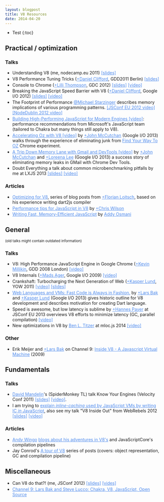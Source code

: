 ```yaml
---
layout: blogpost
title: V8 Resources
date: 2014-04-20
---
```


<style>
  sup.v8 {
    color: #4e8aec;
    font-weight: bold;
  }

  a {
    color: #4e8aec;
  }

  li {
    margin: 0.2em 0px;
  }
</style>

* Test
{:toc}

## Practical / optimization

### Talks

* Understanding V8 (me, nodecamp.eu 2011) [\[slides\]](http://s3.mrale.ph/nodecamp.eu/#1)
* V8 Performance Tuning Tricks ([+Daniel Clifford](https://plus.google.com/111909581069462963574), GDD2011 Berlin) [\[slides\]](https://mkw.st/p/gdd11-berlin-v8-performance-tuning-tricks/#1)
* Console to Chrome ([+Lilli Thompson](https://plus.google.com/111647958621817995641), GDC 2012) [\[slides\]](http://console-to-chrome.appspot.com/#8) [\[video\]](http://www.youtube.com/watch?v=XAqIpGU8ZZk#t=9m0s)
* Breaking the JavaScript Speed Barrier with V8 ([+Daniel Clifford](https://plus.google.com/111909581069462963574), Google I/O 2012) [\[slides\]](http://v8-io12.appspot.com/index.html) [\[video\]](http://www.youtube.com/watch?v=UJPdhx5zTaw)
* The Footprint of Performance [@Michael Starzinger](https://twitter.com/starzi) describes memory implications of various programming patterns. [\[JSConf EU 2012 video\]](http://www.youtube.com/watch?v=ZhshEZIV2F4) [\[NodeDublin 2012 video\]](https://www.youtube.com/watch?v=cWdtLAsaDpw)
* [Building High-Performing JavaScript for Modern Engines \[video\]](http://channel9.msdn.com/Events/Build/2012/4-000): performance recommendations from Microsoft's JavaScript team (tailored to Chakra but many things still apply to V8).
* [Accelerating Oz with V8 \[video\]](http://www.youtube.com/watch?v=VhpdsjBUS3g) by [+John McCutchan](https://plus.google.com/+JohnMcCutchan) (Google I/O 2013) walks through the experience of eliminating junk from [Find Your Way To OZ](http://www.chromeexperiments.com/detail/find-your-way-to-oz/) Chrome experiment.
* [A Trip Down Memory Lane with Gmail and DevTools \[video\]](http://www.youtube.com/watch?v=x9Jlu_h_Lyw) by [+John McCutchan](https://plus.google.com/+JohnMcCutchan) and [+Loreena Lee](https://plus.google.com/+LoreenaLee) (Google I/O 2013) a success story of eliminating memory leaks in GMail with Chrome Dev Tools.
* Doubt Everything a talk about common microbenchmarking pitfalls by me at LXJS 2013 [\[slides\]](http://mrale.ph/talks/lxjs2013) [\[video\]](http://www.youtube.com/watch?v=65-RbBwZQdU)

### Articles

* [Optimizing for V8](http://floitsch.blogspot.dk/2012/03/optimizing-for-v8-introduction.html), series of blog posts from [+Florian Loitsch](https://plus.google.com/103716596068416580695), based on his experience writing dart2js compiler
* [Performance tips for JavaScript in V8](http://www.html5rocks.com/en/tutorials/speed/v8/) by [+Chris Wilson](https://plus.sandbox.google.com/106422711035746240826/posts)
* [Writing Fast, Memory-Efficient JavaScript](http://coding.smashingmagazine.com/2012/11/05/writing-fast-memory-efficient-javascript/) by [Addy Osmani](https://twitter.com/addyosmani)

## General

<small>(old talks might contain outdated information)</small>

### Talks

* V8: High Performance JavaScript Engine in Google Chrome ([+Kevin Millikin](https://plus.google.com/118332431854651588625), GDD 2008 London) [\[video\]](http://www.youtube.com/watch?v=lZnaaUoHPhs) &nbsp;
* V8 Internals ([+Mads Ager](https://plus.google.com/105218366515825183046), Google I/O 2009)&nbsp;[\[video\]](http://www.youtube.com/watch?v=FrufJFBSoQY)
* Crankshaft: Turbocharging the Next Generation of Web ([+Kasper Lund](https://plus.google.com/100258330325630692559), YOW 2011) [\[video\]](http://yow.eventer.com/events/1004/talks/1017) [\[slides\]](http://gotocon.com/dl/goto-aarhus-2011/slides/KasperLund_CrankshaftTurbochargingTheNextGenerationOfWebApplications.pdf)
* [Web Languages and VMs: Fast Code is Always in Fashion.](http://www.youtube.com/watch?v=huawCRlo9H4) by [+Lars Bak](https://plus.google.com/117369940038227331789) and [+Kasper Lund](https://plus.google.com/100258330325630692559) (Google I/O 2013) gives historic outline for V8 development and describes motivation for creating Dart language.
* Speed is awesome, but low latency is sublime by [+Hannes Payer](https://plus.google.com/114443265544293073897) at JSConf EU 2013 overviews V8 efforts to minimize latency (GC, parallel compilation) [\[video\]](https://www.youtube.com/watch?v=3vPOlGRH6zk)
* New optimizations in V8 by [Ben L. Titzer](http://research.google.com/pubs/BenTitzer.html) at mloc.js 2014 [\[video\]](http://www.ustream.tv/recorded/43772632)


### Other

* Erik Meijer and [+Lars Bak](https://plus.google.com/117369940038227331789) on&nbsp;Channel 9: [Inside V8 - A Javascript Virtual Machine](http://channel9.msdn.com/Shows/Going+Deep/Expert-to-Expert-Erik-Meijer-and-Lars-Bak-Inside-V8-A-Javascript-Virtual-Machine)&nbsp;(2009)

## Fundamentals

### Talks

* [David Mandelin](http://twitter.com/dmandelin)'s (SpiderMonkey TL) talk&nbsp;Know Your Engines (Velocity Conf 2011) [\[slides\]](http://people.mozilla.com/~dmandelin/KnowYourEngines_Velocity2011.pdf) [\[video\]](http://www.youtube.com/watch?v=dtSOKLvdAto).
* I am trying to [explain *inline-caching* used by JavaScript VMs by writing IC *in* JavaScript](http://mrale.ph/blog/2012/06/03/explaining-js-vms-in-js-inline-caches.html), also see my talk "V8 Inside Out" from WebRebels 2012 [\[slides\]](http://s3.mrale.ph/webrebels2012.pdf) [\[video\]](http://vimeo.com/43334972)

### Articles

* [Andy Wingo](http://twitter.com/andywingo) [blogs about his adventures in V8's](http://wingolog.org/tags/v8) and JavaScriptCore's compilation pipelines
* Jay Conrod's [A tour of V8](http://jayconrod.com/tags/v8) series of posts (covers: object representation, GC and compilation pipeline)

## Miscellaneous

* Can V8 do that?! (me, JSConf 2012) [\[slides\]](http://s3.mrale.ph/jsconf2012.pdf) [[vides]](http://blip.tv/jsconf/jsconf2012-vyacheslav-egorov-6141593)
* [Channel 9: Lars Bak and Steve Lucco: Chakra, V8, JavaScript, Open Source](http://channel9.msdn.com/Shows/Going+Deep/Lars-Bak-and-Steve-Lucco-Chakra-V8-JavaScript-Open-Source)

